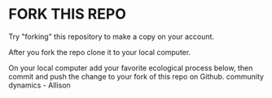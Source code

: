 # FORK THIS REPO
Try "forking" this repository to make a copy on your account.

After you fork the repo clone it to your local computer.

On your local computer add your favorite ecological process below, then commit and push the change to your fork of this repo on Github.
community dynamics - Allison